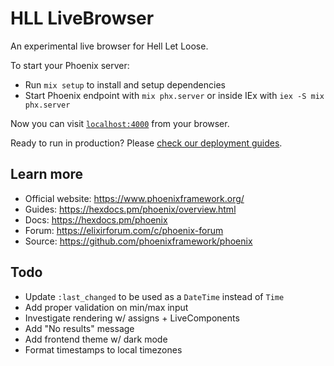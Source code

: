 # HLL LiveBrowser

An experimental live browser for Hell Let Loose.

To start your Phoenix server:

  * Run `mix setup` to install and setup dependencies
  * Start Phoenix endpoint with `mix phx.server` or inside IEx with `iex -S mix phx.server`

Now you can visit [`localhost:4000`](http://localhost:4000) from your browser.

Ready to run in production? Please [check our deployment guides](https://hexdocs.pm/phoenix/deployment.html).

## Learn more
  * Official website: https://www.phoenixframework.org/
  * Guides: https://hexdocs.pm/phoenix/overview.html
  * Docs: https://hexdocs.pm/phoenix
  * Forum: https://elixirforum.com/c/phoenix-forum
  * Source: https://github.com/phoenixframework/phoenix

## Todo
- Update `:last_changed` to be used as a `DateTime` instead of `Time`
- Add proper validation on min/max input
- Investigate rendering w/ assigns + LiveComponents
- Add "No results" message
- Add frontend theme w/ dark mode
- Format timestamps to local timezones
